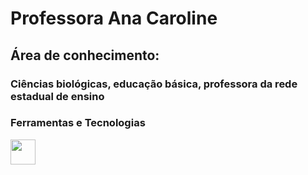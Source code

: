 # Professora Ana Caroline

## Área de conhecimento: 

### Ciências biológicas, educação básica, professora da rede **estadual** de ensino

### Ferramentas e Tecnologias

<img src="https://cdn.jsdelivr.net/gh/devicons/devicon/icons/git/git-original.svg" width="40" height="40"/>
